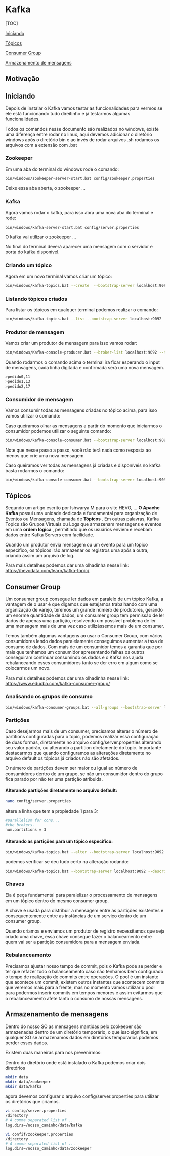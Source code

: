 # Kafka

[TOC]



[Iniciando](#iniciando)

[Tópicos](#topics)

[Consumer Group](#consumer-group)

[Armazenamento de mensagens](#source-dir)

## Motivação



## <a name='iniciando'>Iniciando</a> 

Depois de instalar o Kafka vamos testar as funcionalidades para vermos se ele está funcionando tudo direitinho e já testarmos algumas funcionalidades.

Todos os comandos nesse documento são realizados no windows, existe uma diferença entre rodar no linux, aqui devemos adicionar o diretório windows após o diretório bin e ao invés de rodar arquivos .sh rodamos os arquivos com a extensão com .bat 

### Zookeeper

Em uma aba do terminal do windows rode o comando:

```bash
bin/windows/zookeeper-server-start.bat config/zookeeper.properties
```

Deixe essa aba aberta, o zookeeper ...

### Kafka

Agora vamos rodar o kafka, para isso abra uma nova aba do terminal e rode:

```bash
bin/windows/kafka-server-start.bat config/server.properties
```

O kafka vai utilizar o zookeeper ... 

No final do terminal deverá aparecer uma mensagem com o servidor e porta do kafka disponível.

### Criando um tópico

Agora em um novo terminal vamos criar um tópico:

```bash
bin/windows/kafka-topics.bat --create  --bootstrap-server localhost:9092 --replication-factor 1 partitions 1 --topic LOJA_NOVO_PEDIDO
```

### Listando tópicos criados

Para listar os tópicos em qualquer terminal podemos realizar o comando:

```bash
bin/windows/kafka-topics.bat --list --bootstrap-server localhost:9092
```

### Produtor de mensagem

Vamos criar um produtor de mensagem para isso vamos rodar:

```bash
bin/windows/Kafka-console-producer.bat --broker-list localhost:9092 --topic LOJA_NOVO_PEDIDO
```

Quando rodarmos o comando acima o terminal ira ficar esperando o input de mensagens, cada linha digitada e confirmada será uma nova mensagem.

```bash
>pedido0,11
>pedido1,13
>pedido2,17
```

### Consumidor de mensagem

Vamos consumir todas as mensagens criadas no tópico acima, para isso vamos utilizar o comando:

Caso queiramos olhar as mensagens a partir do momento que iniciarmos o consumidor podemos utilizar o seguinte comando:

```bash
bin/windows/kafka-console-consumer.bat --bootstrap-server localhost:9092 --topic LOJA_NOVO_PEDIDO
```

Note que nesse passo a passo, você não terá nada como resposta ao menos que crie uma nova mensagem.

Caso queiramos ver todas as mensagens já criadas e disponíveis no kafka basta rodarmos o comando:

```bash
bin/windows/kafka-console-consumer.bat --bootstrap-server localhost:9092 --topic LOJA_NOVO_PEDIDO --from-beginning
```

## <a name='topics'>Tópicos</a>

Segundo um artigo escrito por Ishwarya M para o site HEVO, ... **O Apache Kafka** possui uma unidade dedicada e fundamental para organização de Eventos ou Mensagens, chamada de **Tópicos** . Em outras palavras, Kafka Topics são Grupos Virtuais ou Logs que armazenam mensagens e eventos em uma **ordem lógica** , permitindo que os usuários enviem e recebam dados entre Kafka Servers com facilidade.

Quando um produtor envia mensagem ou um evento para um tópico específico, os tópicos irão armazenar os registros uma após a outra, criando assim um arquivo de log.

Para mais detalhes podemos dar uma olhadinha nesse link: https://hevodata.com/learn/kafka-topic/

## <a name='consumer-group'>Consumer Group</a> 

Um consumer group consegue ler dados em paralelo de um tópico Kafka, a vantagem de o usar é que digamos que estejamos trabalhando com uma organização de varejo, teremos um grande número de produtores, gerando um enorme quantidade de dados, um consumer group tem permissão de ler dados de apenas uma partição, resolvendo um possível problema de ler uma mensagem mais de uma vez caso utilizássemos mais de um consumer. 

Temos também algumas vantagens ao usar o Consumer Group, com vários consumidores lendo dados paralelamente conseguimos aumentar a taxa de consumo de dados. Com mais de um consumidor temos a garantia que por mais que tenhamos um consumidor apresentando falhas os outros conseguiram continuar consumindo os dados e o Kafka nos ajuda rebalanceando esses consumidores tanto se der erro em algum como se colocarmos um novo.

Para mais detalhes podemos dar uma olhadinha nesse link: https://www.educba.com/kafka-consumer-group/

### Analisando os grupos de consumo 

```bash
bin/windows/kafka-consumer-groups.bat --all-groups --bootstrap-server localhost:9092 --describe
```



### Partições

Caso desejarmos mais de um consumer, precisamos alterar o número de partitions configuradas para o topic, podemos realizar essa configuração de duas formas, diretamente no arquivo config/server.properties alterando seu valor padrão, ou alterando a partition diretamente do topic. Importante destacarmos que quando configuramos as alterações diretamente no arquivo default os tópicos já criados não são afetados.

O número de partições devem ser maior ou igual ao número de consumidores dentro de um grupo, se não um consumidor dentro do grupo fica parado por não ter uma partição atribuida.

#### Alterando partições diretamente no arquivo default:

```bash
nano config/server.properties
```

altere a linha que tem a propiedade 1 para 3:

```bash
#parallelism for cons...
#the brokers.
num.partitions = 3
```

#### Alterando as partições para um tópico específico:

```bash
bin/windows/kafka-topics.bat --alter --bootstrap-server localhost:9092 --topic <seu_topico> --partitions <numero_de_partitions_requeridas>
```

podemos verificar se deu tudo certo na alteração rodando:

```bash
bin/windows/kafka-topics.bat --bootstrap-server localhost:9092 --describe
```

### Chaves

Ela é peça fundamental para paralelizar o processamento de mensagens em um tópico dentro do mesmo consumer group.

A chave é usada para distribuir a mensagem entre as partições existentes e consequentemente entre as instâncias de um serviço dentro de um consumer group.

Quando criamos e enviamos um produtor de registro necessitamos que seja criado uma chave, essa chave consegue fazer o balanceamento entre quem vai ser a partição consumidora para a mensagem enviada.

### Rebalanceamento

Precisamos ajustar nosso tempo de commit, pois o Kafka pode se perder e ter que refazer todo o balanceamento caso não tenhamos bem configurado o tempo de realização de commits entre operações. O pool é um instante que acontece um commit, existem outros instantes que acontecem commits que veremos mais para a frente, mas no momento vamos utilizar o pool para podermos inserir commits em tempos menores e assim evitarmos que o rebalanceamento afete tanto o consumo de nossas mensagens.

## <a name='source-dir'>Armazenamento de mensagens</a>

Dentro do nosso SO as mensagens mantidas pelo zookeeper são armazenadas dentro de um diretório temporário, o que isso significa, em qualquer SO se armazenamos dados em diretórios temporários podemos perder esses dados. 

Existem duas maneiras para nos prevenirmos:

Dentro do diretório onde está instalado o Kafka podemos criar dois diretórios

```bash
mkdir data
mkdir data/zookeeper
mkdir data/kafka
```

agora devemos configurar o arquivo config/server.properties para utilizar os diretórios que criamos.

 ```bash
 vi config/server.properties
 /directory
 # A comma separated list of ...
 log.dirs=/nosso_caminho/data/kafka
 ```

```bash
vi confif/zookeeper.properties
/directory
# A comma separated list of ...
log.dirs=/nosso_caminho/data/zookeeper
```





